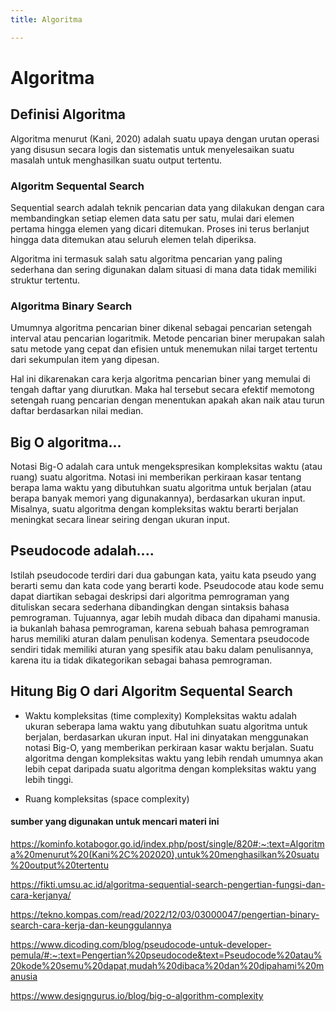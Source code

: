 ```yaml
---
title: Algoritma

---
```


 # Algoritma 
 ## Definisi Algoritma 
 Algoritma menurut (Kani, 2020) adalah suatu upaya dengan urutan operasi yang disusun secara logis dan sistematis untuk menyelesaikan suatu masalah untuk menghasilkan suatu output tertentu.
 
 ###  Algoritm Sequental Search 
 Sequential search adalah teknik pencarian data yang dilakukan dengan cara membandingkan setiap elemen data satu per satu, mulai dari elemen pertama hingga elemen yang dicari ditemukan. Proses ini terus berlanjut hingga data ditemukan atau seluruh elemen telah diperiksa.

Algoritma ini termasuk salah satu algoritma pencarian yang paling sederhana dan sering digunakan dalam situasi di mana data tidak memiliki struktur tertentu.
 
 ### Algoritma Binary Search
Umumnya algoritma pencarian biner dikenal sebagai pencarian setengah interval atau pencarian logaritmik. Metode pencarian biner merupakan salah satu metode yang cepat dan efisien untuk menemukan nilai target tertentu dari sekumpulan item yang dipesan. 

Hal ini dikarenakan cara kerja algoritma pencarian biner yang memulai di tengah daftar yang diurutkan. Maka hal tersebut secara efektif memotong setengah ruang pencarian dengan menentukan apakah akan naik atau turun daftar berdasarkan nilai median.

## Big O algoritma...
Notasi Big-O adalah cara untuk mengekspresikan kompleksitas waktu (atau ruang) suatu algoritma. Notasi ini memberikan perkiraan kasar tentang berapa lama waktu yang dibutuhkan suatu algoritma untuk berjalan (atau berapa banyak memori yang digunakannya), berdasarkan ukuran input. Misalnya, suatu algoritma dengan kompleksitas waktu berarti berjalan meningkat secara linear seiring dengan ukuran input.

 ## Pseudocode adalah....
 Istilah pseudocode terdiri dari dua gabungan kata, yaitu kata pseudo yang berarti semu dan kata code yang berarti kode. Pseudocode atau kode semu dapat diartikan sebagai deskripsi dari algoritma pemrograman yang dituliskan secara sederhana dibandingkan dengan sintaksis bahasa pemrograman. Tujuannya, agar lebih mudah dibaca dan dipahami manusia. 
ia bukanlah bahasa pemrograman, karena sebuah bahasa pemrograman harus memiliki aturan dalam penulisan kodenya. Sementara pseudocode sendiri tidak memiliki aturan yang spesifik atau baku dalam penulisannya, karena itu ia tidak dikategorikan sebagai bahasa pemrograman.

## Hitung Big O dari Algoritm Sequental Search
* Waktu kompleksitas (time complexity)
Kompleksitas waktu adalah ukuran seberapa lama waktu yang dibutuhkan suatu algoritma untuk berjalan, berdasarkan ukuran input. Hal ini dinyatakan menggunakan notasi Big-O, yang memberikan perkiraan kasar waktu berjalan. Suatu algoritma dengan kompleksitas waktu yang lebih rendah umumnya akan lebih cepat daripada suatu algoritma dengan kompleksitas waktu yang lebih tinggi.

* Ruang kompleksitas (space complexity)

#### sumber yang digunakan untuk mencari materi ini
https://kominfo.kotabogor.go.id/index.php/post/single/820#:~:text=Algoritma%20menurut%20(Kani%2C%202020),untuk%20menghasilkan%20suatu%20output%20tertentu

https://fikti.umsu.ac.id/algoritma-sequential-search-pengertian-fungsi-dan-cara-kerjanya/

https://tekno.kompas.com/read/2022/12/03/03000047/pengertian-binary-search-cara-kerja-dan-keunggulannya

https://www.dicoding.com/blog/pseudocode-untuk-developer-pemula/#:~:text=Pengertian%20pseudocode&text=Pseudocode%20atau%20kode%20semu%20dapat,mudah%20dibaca%20dan%20dipahami%20manusia

https://www.designgurus.io/blog/big-o-algorithm-complexity

